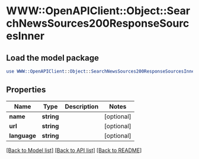 # WWW::OpenAPIClient::Object::SearchNewsSources200ResponseSourcesInner

## Load the model package
```perl
use WWW::OpenAPIClient::Object::SearchNewsSources200ResponseSourcesInner;
```

## Properties
Name | Type | Description | Notes
------------ | ------------- | ------------- | -------------
**name** | **string** |  | [optional] 
**url** | **string** |  | [optional] 
**language** | **string** |  | [optional] 

[[Back to Model list]](../README.md#documentation-for-models) [[Back to API list]](../README.md#documentation-for-api-endpoints) [[Back to README]](../README.md)


